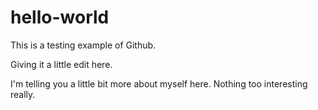 hello-world
===========

This is a testing example of Github.

Giving it a little edit here.

I'm telling you a little bit more about myself here. Nothing too interesting really.

